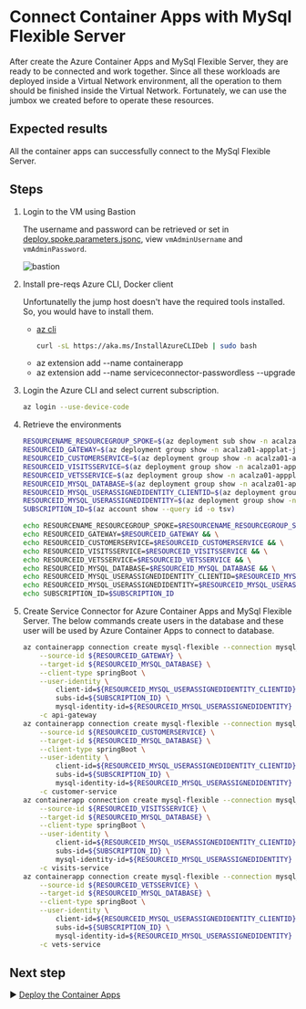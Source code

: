 # Connect Container Apps with MySql Flexible Server

After create the Azure Container Apps and MySql Flexible Server, they are ready to be connected and work together. Since all these workloads are deployed inside a Virtual Network environment, all the operation to them should be finished inside the Virtual Network. Fortunately, we can use the jumbox we created before to operate these resources.

## Expected results
All the container apps can successfully connect to the MySql Flexible Server.

## Steps
1. Login to the VM using Bastion
  
    The username and password can be retrieved or set in [deploy.spoke.parameters.jsonc](../../../modules/02-spoke/deploy.spoke.parameters.jsonc), view `vmAdminUsername` and `vmAdminPassword`.

    ![bastion](../../../../../../docs/media/acaInternal/bastion-login.png)

1. Install pre-reqs Azure CLI, Docker client
    
    Unfortunatelly the jump host doesn't have the required tools installed. So, you would have to install them.

    - [az cli](https://learn.microsoft.com/en-us/cli/azure/install-azure-cli-linux?pivots=apt)
        ```bash
        curl -sL https://aka.ms/InstallAzureCLIDeb | sudo bash
        ```
    - az extension add --name containerapp
    - az extension add --name serviceconnector-passwordless --upgrade

1. Login the Azure CLI and select current subscription.

    ```bash
    az login --use-device-code
    ```

1. Retrieve the environments

    ```bash
    RESOURCENAME_RESOURCEGROUP_SPOKE=$(az deployment sub show -n acalza01-spokenetwork --query properties.outputs.spokeResourceGroupName.value -o tsv)
    RESOURCEID_GATEWAY=$(az deployment group show -n acalza01-appplat-java -g $RESOURCENAME_RESOURCEGROUP_SPOKE --query properties.outputs.apiGatewayId.value -o tsv)
    RESOURCEID_CUSTOMERSERVICE=$(az deployment group show -n acalza01-appplat-java -g $RESOURCENAME_RESOURCEGROUP_SPOKE --query properties.outputs.customerServiceId.value -o tsv)
    RESOURCEID_VISITSSERVICE=$(az deployment group show -n acalza01-appplat-java -g $RESOURCENAME_RESOURCEGROUP_SPOKE --query properties.outputs.visitsServiceId.value -o tsv)
    RESOURCEID_VETSSERVICE=$(az deployment group show -n acalza01-appplat-java -g $RESOURCENAME_RESOURCEGROUP_SPOKE --query properties.outputs.vetsServiceId.value -o tsv)
    RESOURCEID_MYSQL_DATABASE=$(az deployment group show -n acalza01-appplat-java -g $RESOURCENAME_RESOURCEGROUP_SPOKE --query properties.outputs.databaseId.value -o tsv)
    RESOURCEID_MYSQL_USERASSIGNEDIDENTITY_CLIENTID=$(az deployment group show -n acalza01-appplat-java -g $RESOURCENAME_RESOURCEGROUP_SPOKE --query properties.outputs.userAssignedIdentityClientId.value -o tsv)
    RESOURCEID_MYSQL_USERASSIGNEDIDENTITY=$(az deployment group show -n acalza01-appplat-java -g $RESOURCENAME_RESOURCEGROUP_SPOKE --query properties.outputs.userAssignedIdentity.value -o tsv)
    SUBSCRIPTION_ID=$(az account show --query id -o tsv)

    echo RESOURCENAME_RESOURCEGROUP_SPOKE=$RESOURCENAME_RESOURCEGROUP_SPOKE && \
    echo RESOURCEID_GATEWAY=$RESOURCEID_GATEWAY && \
    echo RESOURCEID_CUSTOMERSERVICE=$RESOURCEID_CUSTOMERSERVICE && \
    echo RESOURCEID_VISITSSERVICE=$RESOURCEID_VISITSSERVICE && \
    echo RESOURCEID_VETSSERVICE=$RESOURCEID_VETSSERVICE && \
    echo RESOURCEID_MYSQL_DATABASE=$RESOURCEID_MYSQL_DATABASE && \
    echo RESOURCEID_MYSQL_USERASSIGNEDIDENTITY_CLIENTID=$RESOURCEID_MYSQL_USERASSIGNEDIDENTITY_CLIENTID && \
    echo RESOURCEID_MYSQL_USERASSIGNEDIDENTITY=$RESOURCEID_MYSQL_USERASSIGNEDIDENTITY && \
    echo SUBSCRIPTION_ID=$SUBSCRIPTION_ID
    ```

1. Create Service Connector for Azure Container Apps and MySql Flexible Server. The below commands create users in the database and these user will be used by Azure Container Apps to connect to database.

    ```bash
    az containerapp connection create mysql-flexible --connection mysql_api_gateway \
        --source-id ${RESOURCEID_GATEWAY} \
        --target-id ${RESOURCEID_MYSQL_DATABASE} \
        --client-type springBoot \
        --user-identity \
            client-id=${RESOURCEID_MYSQL_USERASSIGNEDIDENTITY_CLIENTID} \
            subs-id=${SUBSCRIPTION_ID} \
            mysql-identity-id=${RESOURCEID_MYSQL_USERASSIGNEDIDENTITY} \
        -c api-gateway
    az containerapp connection create mysql-flexible --connection mysql_customer_service \
        --source-id ${RESOURCEID_CUSTOMERSERVICE} \
        --target-id ${RESOURCEID_MYSQL_DATABASE} \
        --client-type springBoot \
        --user-identity \
            client-id=${RESOURCEID_MYSQL_USERASSIGNEDIDENTITY_CLIENTID} \
            subs-id=${SUBSCRIPTION_ID} \
            mysql-identity-id=${RESOURCEID_MYSQL_USERASSIGNEDIDENTITY} \
        -c customer-service
    az containerapp connection create mysql-flexible --connection mysql_visits_service \
        --source-id ${RESOURCEID_VISITSSERVICE} \
        --target-id ${RESOURCEID_MYSQL_DATABASE} \
        --client-type springBoot \
        --user-identity \
            client-id=${RESOURCEID_MYSQL_USERASSIGNEDIDENTITY_CLIENTID} \
            subs-id=${SUBSCRIPTION_ID} \
            mysql-identity-id=${RESOURCEID_MYSQL_USERASSIGNEDIDENTITY} \
        -c visits-service
    az containerapp connection create mysql-flexible --connection mysql_vets_service \
        --source-id ${RESOURCEID_VETSSERVICE} \
        --target-id ${RESOURCEID_MYSQL_DATABASE} \
        --client-type springBoot \
        --user-identity \
            client-id=${RESOURCEID_MYSQL_USERASSIGNEDIDENTITY_CLIENTID} \
            subs-id=${SUBSCRIPTION_ID} \
            mysql-identity-id=${RESOURCEID_MYSQL_USERASSIGNEDIDENTITY} \
        -c vets-service
    ```

## Next step

:arrow_forward: [Deploy the Container Apps](./04-deploy-apps.md)
